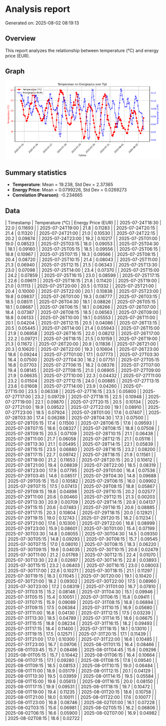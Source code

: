 # Analysis report
Generated on: 2025-08-02 08:19:13

## Overview
This report analyzes the relationship between temperature (°C) and energy price (EUR).

## Graph
![Temperature vs Energy Price](./reports/temp_vs_energy.png)

## Summary statistics
- **Temperature**: Mean = 19.238, Std Dev = 2.37365
- **Energy Price**: Mean = 0.0799226, Std Dev = 0.0269273
- **Correlation (Pearson)**: -0.234665

## Data
| Timestamp       | Temperature (°C) | Energy Price (EUR) |
| 2025-07-24T18:30 | 22.0 | 0.11693 |
| 2025-07-24T19:00 | 21.8 | 0.11283 |
| 2025-07-24T20:15 | 21.4 | 0.11320 |
| 2025-07-24T21:00 | 21.0 | 0.10530 |
| 2025-07-24T22:15 | 20.2 | 0.09874 |
| 2025-07-24T23:00 | 19.2 | 0.10217 |
| 2025-07-25T01:00 | 19.0 | 0.08523 |
| 2025-07-25T03:15 | 18.0 | 0.09053 |
| 2025-07-25T04:30 | 18.1 | 0.09160 |
| 2025-07-25T05:15 | 18.5 | 0.09556 |
| 2025-07-25T06:15 | 18.8 | 0.10967 |
| 2025-07-25T07:15 | 19.3 | 0.09566 |
| 2025-07-25T08:15 | 20.4 | 0.08720 |
| 2025-07-25T10:15 | 21.4 | 0.08043 |
| 2025-07-25T11:00 | 21.3 | 0.06940 |
| 2025-07-25T12:15 | 21.5 | 0.06343 |
| 2025-07-25T13:30 | 23.0 | 0.07098 |
| 2025-07-25T14:00 | 23.4 | 0.07370 |
| 2025-07-25T15:00 | 24.2 | 0.07859 |
| 2025-07-25T16:15 | 23.0 | 0.08599 |
| 2025-07-25T17:15 | 22.6 | 0.09611 |
| 2025-07-25T18:15 | 21.8 | 0.11420 |
| 2025-07-25T19:00 | 21.0 | 0.11113 |
| 2025-07-25T20:00 | 20.5 | 0.11332 |
| 2025-07-25T21:00 | 20.4 | 0.10000 |
| 2025-07-25T22:00 | 20.1 | 0.10838 |
| 2025-07-25T23:00 | 19.8 | 0.09837 |
| 2025-07-26T01:00 | 19.3 | 0.08777 |
| 2025-07-26T03:15 | 18.5 | 0.08511 |
| 2025-07-26T04:30 | 18.1 | 0.08826 |
| 2025-07-26T05:15 | 18.1 | 0.08687 |
| 2025-07-26T06:15 | 18.1 | 0.08266 |
| 2025-07-26T07:00 | 18.4 | 0.07387 |
| 2025-07-26T08:15 | 18.5 | 0.06563 |
| 2025-07-26T09:00 | 18.8 | 0.06133 |
| 2025-07-26T10:00 | 19.1 | 0.05553 |
| 2025-07-26T11:00 | 20.1 | 0.04204 |
| 2025-07-26T12:15 | 20.5 | 0.04086 |
| 2025-07-26T13:15 | 20.5 | 0.05445 |
| 2025-07-26T14:00 | 21.4 | 0.05943 |
| 2025-07-26T15:00 | 21.9 | 0.06958 |
| 2025-07-26T16:15 | 22.0 | 0.08212 |
| 2025-07-26T17:00 | 22.2 | 0.09721 |
| 2025-07-26T18:15 | 21.5 | 0.10159 |
| 2025-07-26T19:00 | 21.3 | 0.11672 |
| 2025-07-26T20:00 | 20.9 | 0.11836 |
| 2025-07-26T21:00 | 20.3 | 0.10620 |
| 2025-07-26T22:00 | 19.3 | 0.10604 |
| 2025-07-26T23:00 | 18.6 | 0.09244 |
| 2025-07-27T01:00 | 17.1 | 0.07773 |
| 2025-07-27T03:30 | 16.4 | 0.07500 |
| 2025-07-27T04:30 | 16.2 | 0.07751 |
| 2025-07-27T05:15 | 16.8 | 0.07703 |
| 2025-07-27T06:15 | 18.2 | 0.08376 |
| 2025-07-27T07:00 | 19.4 | 0.08145 |
| 2025-07-27T08:15 | 21.0 | 0.06905 |
| 2025-07-27T09:00 | 21.9 | 0.06635 |
| 2025-07-27T10:00 | 22.3 | 0.04432 |
| 2025-07-27T11:00 | 23.2 | 0.01504 |
| 2025-07-27T12:15 | 24.0 | 0.00885 |
| 2025-07-27T13:15 | 23.6 | 0.01608 |
| 2025-07-27T14:00 | 23.9 | 0.04260 |
| 2025-07-27T15:00 | 23.5 | 0.06338 |
| 2025-07-27T16:15 | 23.5 | 0.05800 |
| 2025-07-27T17:00 | 23.2 | 0.09729 |
| 2025-07-27T18:15 | 22.5 | 0.10948 |
| 2025-07-27T19:00 | 22.1 | 0.09870 |
| 2025-07-27T20:15 | 20.5 | 0.10134 |
| 2025-07-27T21:00 | 19.9 | 0.09522 |
| 2025-07-27T22:00 | 19.1 | 0.08910 |
| 2025-07-27T23:00 | 18.5 | 0.07924 |
| 2025-07-28T01:00 | 17.6 | 0.07407 |
| 2025-07-28T03:30 | 17.4 | 0.06288 |
| 2025-07-28T04:30 | 17.3 | 0.07500 |
| 2025-07-28T05:15 | 17.4 | 0.11500 |
| 2025-07-28T06:15 | 17.6 | 0.09593 |
| 2025-07-28T07:15 | 18.6 | 0.08327 |
| 2025-07-28T08:15 | 18.8 | 0.07508 |
| 2025-07-28T09:15 | 20.5 | 0.07109 |
| 2025-07-28T10:15 | 21.1 | 0.06438 |
| 2025-07-28T11:00 | 21.7 | 0.06058 |
| 2025-07-28T12:15 | 21.1 | 0.05116 |
| 2025-07-28T13:30 | 21.1 | 0.05495 |
| 2025-07-28T14:15 | 22.1 | 0.05839 |
| 2025-07-28T15:15 | 23.5 | 0.06880 |
| 2025-07-28T16:15 | 23.2 | 0.08200 |
| 2025-07-28T17:15 | 22.7 | 0.09742 |
| 2025-07-28T18:15 | 21.9 | 0.11561 |
| 2025-07-28T19:00 | 21.2 | 0.11653 |
| 2025-07-28T20:15 | 20.2 | 0.10612 |
| 2025-07-28T21:00 | 19.4 | 0.08839 |
| 2025-07-28T22:00 | 18.5 | 0.08319 |
| 2025-07-28T23:00 | 17.9 | 0.07795 |
| 2025-07-29T01:00 | 16.4 | 0.07536 |
| 2025-07-29T03:45 | 14.6 | 0.08517 |
| 2025-07-29T04:30 | 14.8 | 0.09688 |
| 2025-07-29T05:15 | 15.0 | 0.10582 |
| 2025-07-29T06:15 | 16.0 | 0.09902 |
| 2025-07-29T07:15 | 17.5 | 0.07413 |
| 2025-07-29T08:15 | 18.8 | 0.05867 |
| 2025-07-29T09:15 | 19.8 | 0.04898 |
| 2025-07-29T10:15 | 20.2 | 0.02577 |
| 2025-07-29T11:00 | 20.6 | 0.00460 |
| 2025-07-29T12:15 | 21.3 | 0.00203 |
| 2025-07-29T13:30 | 20.9 | 0.00709 |
| 2025-07-29T14:15 | 20.9 | 0.04137 |
| 2025-07-29T15:15 | 20.6 | 0.07483 |
| 2025-07-29T16:15 | 20.6 | 0.08885 |
| 2025-07-29T17:15 | 20.3 | 0.10804 |
| 2025-07-29T18:15 | 20.0 | 0.12921 |
| 2025-07-29T19:15 | 19.0 | 0.12743 |
| 2025-07-29T20:15 | 18.2 | 0.11234 |
| 2025-07-29T21:00 | 17.6 | 0.10300 |
| 2025-07-29T22:00 | 16.8 | 0.08999 |
| 2025-07-29T23:00 | 15.9 | 0.08601 |
| 2025-07-30T01:00 | 15.4 | 0.07199 |
| 2025-07-30T03:30 | 14.8 | 0.08055 |
| 2025-07-30T04:30 | 14.5 | 0.09350 |
| 2025-07-30T05:15 | 14.8 | 0.09293 |
| 2025-07-30T06:15 | 15.7 | 0.09545 |
| 2025-07-30T07:15 | 17.0 | 0.08010 |
| 2025-07-30T08:15 | 18.3 | 0.06220 |
| 2025-07-30T09:15 | 19.6 | 0.04035 |
| 2025-07-30T10:15 | 20.6 | 0.02479 |
| 2025-07-30T11:00 | 21.2 | 0.01769 |
| 2025-07-30T12:15 | 22.4 | 0.01070 |
| 2025-07-30T13:30 | 22.8 | 0.02697 |
| 2025-07-30T14:15 | 22.8 | 0.03893 |
| 2025-07-30T15:15 | 23.2 | 0.06403 |
| 2025-07-30T16:15 | 23.0 | 0.08003 |
| 2025-07-30T17:00 | 22.6 | 0.10271 |
| 2025-07-30T18:15 | 21.1 | 0.11297 |
| 2025-07-30T19:15 | 18.3 | 0.11045 |
| 2025-07-30T20:00 | 19.1 | 0.10420 |
| 2025-07-30T21:00 | 18.2 | 0.09302 |
| 2025-07-30T22:00 | 17.5 | 0.08960 |
| 2025-07-30T23:00 | 17.2 | 0.08319 |
| 2025-07-31T01:00 | 16.7 | 0.07810 |
| 2025-07-31T03:15 | 15.2 | 0.08146 |
| 2025-07-31T04:30 | 15.1 | 0.09946 |
| 2025-07-31T05:15 | 15.4 | 0.10051 |
| 2025-07-31T06:15 | 15.8 | 0.09411 |
| 2025-07-31T07:15 | 15.9 | 0.09089 |
| 2025-07-31T08:15 | 16.8 | 0.06894 |
| 2025-07-31T09:15 | 17.5 | 0.06384 |
| 2025-07-31T10:15 | 16.9 | 0.05680 |
| 2025-07-31T11:00 | 16.8 | 0.04130 |
| 2025-07-31T12:15 | 17.5 | 0.03239 |
| 2025-07-31T13:30 | 18.5 | 0.04789 |
| 2025-07-31T14:15 | 18.6 | 0.06675 |
| 2025-07-31T15:15 | 18.8 | 0.08234 |
| 2025-07-31T16:15 | 18.2 | 0.09493 |
| 2025-07-31T17:15 | 18.4 | 0.11400 |
| 2025-07-31T18:15 | 18.1 | 0.13010 |
| 2025-07-31T19:15 | 17.5 | 0.12571 |
| 2025-07-31T20:15 | 17.1 | 0.11439 |
| 2025-07-31T21:00 | 17.0 | 0.10300 |
| 2025-07-31T22:00 | 16.6 | 0.10485 |
| 2025-07-31T23:00 | 16.7 | 0.09706 |
| 2025-08-01T01:15 | 16.4 | 0.08466 |
| 2025-08-01T03:45 | 15.7 | 0.08486 |
| 2025-08-01T04:45 | 15.6 | 0.09296 |
| 2025-08-01T05:15 | 15.7 | 0.10442 |
| 2025-08-01T06:15 | 16.4 | 0.10664 |
| 2025-08-01T07:15 | 17.1 | 0.09280 |
| 2025-08-01T08:15 | 17.8 | 0.09540 |
| 2025-08-01T09:15 | 18.5 | 0.08153 |
| 2025-08-01T10:15 | 19.0 | 0.06484 |
| 2025-08-01T11:00 | 18.9 | 0.05179 |
| 2025-08-01T12:15 | 20.1 | 0.04129 |
| 2025-08-01T13:30 | 19.5 | 0.03959 |
| 2025-08-01T14:15 | 19.5 | 0.05584 |
| 2025-08-01T15:00 | 19.6 | 0.05613 |
| 2025-08-01T16:15 | 20.0 | 0.08150 |
| 2025-08-01T17:15 | 19.9 | 0.09531 |
| 2025-08-01T18:15 | 19.7 | 0.10472 |
| 2025-08-01T19:00 | 19.4 | 0.11235 |
| 2025-08-01T20:15 | 18.6 | 0.10758 |
| 2025-08-01T21:00 | 18.0 | 0.10011 |
| 2025-08-01T22:00 | 17.6 | 0.10077 |
| 2025-08-01T23:00 | 16.8 | 0.08746 |
| 2025-08-02T01:00 | 16.1 | 0.07228 |
| 2025-08-02T03:15 | 15.6 | 0.06981 |
| 2025-08-02T05:15 | 16.2 | 0.06806 |
| 2025-08-02T06:15 | 16.6 | 0.05900 |
| 2025-08-02T07:00 | 16.9 | 0.04982 |
| 2025-08-02T08:15 | 18.6 | 0.02722 |
